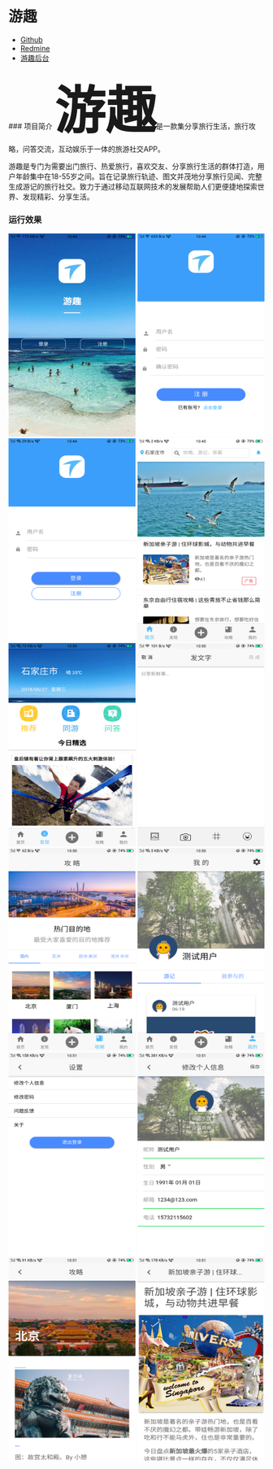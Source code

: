 # 游趣
<ul>
  <li>
    <a href="https://github.com/mengqj/youqu">Github</a>
  </li>
  <li>
    <a href="http://10.7.1.5/projects/h5/wiki">Redmine</a>
  </li>
  <li>
    <a href="https://github.com/xuejiawei1/dora-cms">游趣后台</a>
  </li>
</ul>
### 项目简介
<strong style="font-size:100px;">游趣</strong>是一款集分享旅行生活，旅行攻略，问答交流，互动娱乐于一体的旅游社交APP。

游趣是专门为需要出门旅行、热爱旅行，喜欢交友、分享旅行生活的群体打造，用户年龄集中在18-55岁之间。旨在记录旅行轨迹、图文并茂地分享旅行见闻、完整生成游记的旅行社交。致力于通过移动互联网技术的发展帮助人们更便捷地探索世界、发现精彩、分享生活。

     
### 运行效果
  <img src="images/thum/kaishi.png" width="250px" height="400px" >
  <img src="images/thum/zhuce.png" width="250px"  height="400px" >
  <img src="images/thum/login.png" width="250px" height="400px">
  
  <img src="images/thum/hone.png" width="250px" height="400px">
  <img src="images/thum/faxian.png" width="250px" height="400px">
  <img src="images/thum/fawenzi.png" width="250px" height="400px">
  <img src="images/thum/gonglue.png" width="250px" height="400px">
  
  <img src="images/thum/wo.png" width="250px" height="400px">
  <img src="images/thum/shezhi.png" width="250px" height="400px">
  <img src="images/thum/changeinfo.png" width="250px" height="400px">
  
  <img src="images/thum/gonglue-beijing.png" width="250px" height="400px">
  <img src="images/thum/ad.png" width="250px" height="400px">
  

